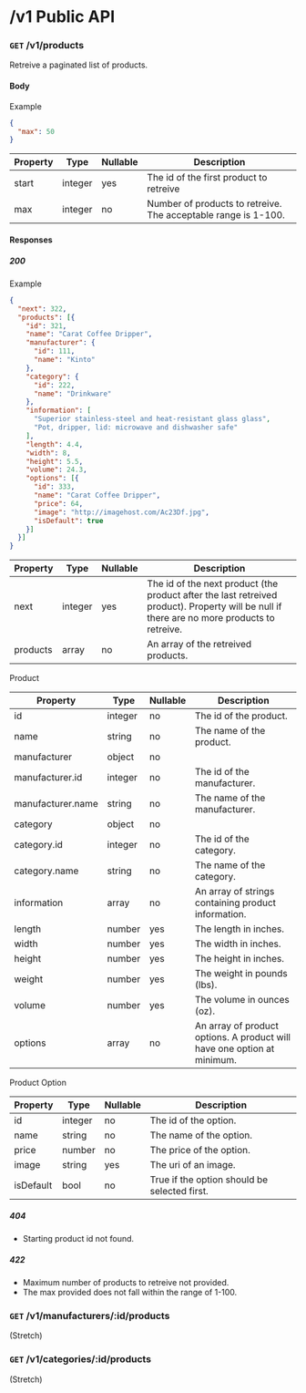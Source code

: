 # /v1 Public API

### `GET` /v1/products
Retreive a paginated list of products.

#### Body
Example
``` json
{
  "max": 50
}
```

| Property | Type | Nullable | Description |
|----------|------|----------|-------------|
| start | integer | yes | The id of the first product to retreive |
| max | integer | no | Number of products to retreive. The acceptable range is 1-100. |

#### Responses

##### 200
Example
``` json
{
  "next": 322,
  "products": [{
    "id": 321,
    "name": "Carat Coffee Dripper",
    "manufacturer": {
      "id": 111,
      "name": "Kinto"
    },
    "category": {
      "id": 222,
      "name": "Drinkware"
    },
    "information": [
      "Superior stainless-steel and heat-resistant glass glass",
      "Pot, dripper, lid: microwave and dishwasher safe"
    ],
    "length": 4.4,
    "width": 8,
    "height": 5.5,
    "volume": 24.3,
    "options": [{
      "id": 333,
      "name": "Carat Coffee Dripper",
      "price": 64,
      "image": "http://imagehost.com/Ac23Df.jpg",
      "isDefault": true
    }]
  }]
}
```

| Property | Type | Nullable | Description |
|----------|------|----------|-------------|
| next | integer | yes | The id of the next product (the product after the last retreived product). Property will be null if there are no more products to retreive. |
| products | array | no | An array of the retreived products. |

Product

| Property | Type | Nullable | Description |
|----------|------|----------|-------------|
| id | integer | no | The id of the product. |
| name | string | no | The name of the product. |
| manufacturer | object | no | |
| manufacturer.id | integer | no | The id of the manufacturer. |
| manufacturer.name | string | no | The name of the manufacturer. |
| category | object | no | |
| category.id | integer | no | The id of the category. |
| category.name | string | no | The name of the category. |
| information | array | no | An array of strings containing product information. |
| length | number | yes | The length in inches. |
| width | number | yes | The width in inches. |
| height | number | yes | The height in inches. |
| weight | number | yes | The weight in pounds (lbs). |
| volume | number | yes | The volume in ounces (oz).
| options | array | no | An array of product options. A product will have one option at minimum. |

Product Option

| Property | Type | Nullable | Description |
|----------|------|----------|-------------|
| id | integer | no | The id of the option. |
| name | string | no | The name of the option. |
| price | number | no | The price of the option. |
| image | string | yes | The uri of an image. |
| isDefault | bool | no | True if the option should be selected first. |

##### 404
- Starting product id not found.

##### 422
- Maximum number of products to retreive not provided.
- The max provided does not fall within the range of 1-100.

### `GET` /v1/manufacturers/:id/products
(Stretch)

### `GET` /v1/categories/:id/products
(Stretch)